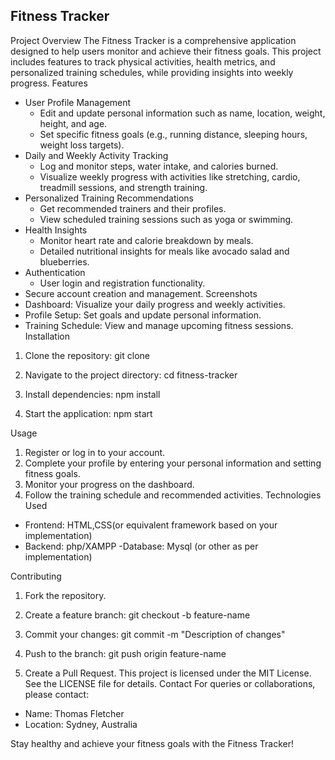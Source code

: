 ## Fitness Tracker

Project Overview
The Fitness Tracker is a comprehensive application designed to help users monitor and achieve their fitness goals. This project includes features to track physical activities, health metrics, and personalized training schedules, while providing insights into weekly progress.
 Features
- User Profile Management
  	- Edit and update personal information such as name, location, weight, height, and age.
  	- Set specific fitness goals (e.g., running distance, sleeping hours, weight loss targets).
- Daily and Weekly Activity Tracking
  	- Log and monitor steps, water intake, and calories burned.
  	- Visualize weekly progress with activities like stretching, cardio, treadmill sessions, and       strength training.
- Personalized Training Recommendations
  	- Get recommended trainers and their profiles.
 	- View scheduled training sessions such as yoga or swimming.
- Health Insights
  	- Monitor heart rate and calorie breakdown by meals.
  	- Detailed nutritional insights for meals like avocado salad and blueberries.
- Authentication
 	- User login and registration functionality.
 - Secure account creation and management.
 Screenshots
- Dashboard: Visualize your daily progress and weekly activities.
- Profile Setup: Set goals and update personal information.
- Training Schedule: View and manage upcoming fitness sessions.
 Installation
1. Clone the repository:
   git clone <repository-url>

2. Navigate to the project directory:
   cd fitness-tracker
3. Install dependencies:
   npm install
4. Start the application:
   npm start 
 
 
 
 
 Usage
1. Register or log in to your account.
2. Complete your profile by entering your personal information and setting fitness goals.
3. Monitor your progress on the dashboard.
4. Follow the training schedule and recommended activities.
Technologies Used
- Frontend: HTML,CSS(or equivalent framework based on your implementation)
- Backend: php/XAMPP
-Database: Mysql (or other as per implementation)

Contributing
1. Fork the repository.
2. Create a feature branch:
   git checkout -b feature-name
   
3. Commit your changes:
   git commit -m "Description of changes"
4. Push to the branch:
   git push origin feature-name
5. Create a Pull Request.
This project is licensed under the MIT License. See the LICENSE file for details.
Contact
For queries or collaborations, please contact:
- Name: Thomas Fletcher
- Location: Sydney, Australia

Stay healthy and achieve your fitness goals with the Fitness Tracker!
